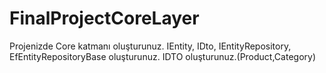 # FinalProjectCoreLayer
Projenizde Core katmanı oluşturunuz.
IEntity, IDto, IEntityRepository, EfEntityRepositoryBase oluşturunuz.
IDTO oluşturunuz.(Product,Category)
